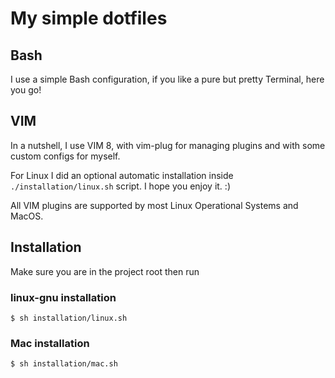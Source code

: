 # My simple dotfiles

## Bash

I use a simple Bash configuration, if you like a pure but pretty Terminal, here you go!

## VIM

In a nutshell, I use VIM 8, with vim-plug for managing plugins and with some custom configs for myself.

For Linux I did an optional automatic installation inside `./installation/linux.sh` script. I hope you enjoy it. :)

All VIM plugins are supported by most Linux Operational Systems and MacOS.

## Installation
Make sure you are in the project root then run

### linux-gnu installation
```
$ sh installation/linux.sh
```

### Mac installation
```
$ sh installation/mac.sh
```

